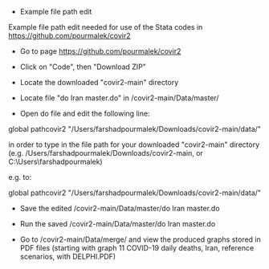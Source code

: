 * Example file path edit


Example file path edit needed for use of the Stata codes in https://github.com/pourmalek/covir2

- Go to page https://github.com/pourmalek/covir2

- Click on "Code", then "Download ZIP"

- Locate the downloaded "covir2-main" directory

- Locate file "do Iran master.do" in /covir2-main/Data/master/

- Open do file and edit the following line:

global pathcovir2 "/Users/farshadpourmalek/Downloads/covir2-main/data/"

in order to type in the file path for your downloaded "covir2-main" directory (e.g. /Users/farshadpourmalek/Downloads/covir2-main, or C:\Users\farshadpourmalek\)

e.g. to:

global pathcovir2 "/Users/farshadpourmalek/Downloads/covir2-main/data/"

- Save the edited /covir2-main/Data/master/do Iran master.do

- Run the saved /covir2-main/Data/master/do Iran master.do

- Go to /covir2-main/Data/merge/ and view the produced graphs stored in PDF files (starting with graph 11 COVID-19 daily deaths, Iran, reference scenarios, with DELPHI.PDF)
